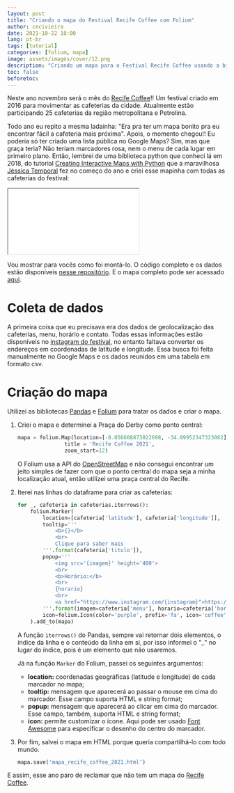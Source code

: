 ```yaml
---
layout: post
title: "Criando o mapa do Festival Recife Coffee com Folium"
author: cecivieira
date: 2021-10-22 18:00
lang: pt-br
tags: [tutorial]
categories: [folium, mapa]
image: assets/images/cover/12.png
description: "Criando um mapa para o Festival Recife Coffee usando a biblioteca Folium."
toc: false
beforetoc: 
---
```

Neste ano novembro será o mês do [Recife Coffee](https://www.instagram.com/recifecoffeeoficial/)!! Um festival criado em 2016 para movimentar as cafeterias da cidade. Atualmente estão participando 25 cafeterias da região metropolitana e Petrolina. 

Todo ano eu repito a mesma ladainha: "Era pra ter um mapa bonito pra eu encontrar fácil a cafeteria mais próxima". Apois, o momento chegou!! Eu poderia só ter criado uma lista pública no Google Maps? Sim, mas que graça teria? Não teriam marcadores rosa, nem o menu de cada lugar em primeiro plano. Então, lembrei de uma biblioteca python que conheci lá em 2018, do tutorial [Creating Interactive Maps with Python](https://youtu.be/FdqDgoG-SFM) que a maravilhosa [Jéssica Temporal](https://jtemporal.com/) fez no começo do ano e criei esse mapinha com todas as cafeterias do festival:

<div class="embed-responsive embed-responsive-16by9">
  <iframe class="embed-responsive-item" src="../../assets/images/2021-10-22/mapa_recife_coffee_2021.html" allowfullscreen></iframe>
</div>

Vou mostrar para vocês como foi montá-lo.  O código completo e os dados estão disponíveis [nesse repositório](https://github.com/cecivieira/mapa-recife-coffee). E o mapa completo pode ser acessado [aqui](https://cecivieira.com/assets/images/2021-10-22/mapa_recife_coffee_2021.html).

# Coleta de dados

A primeira coisa que eu precisava era dos dados de geolocalização das cafeterias, menu, horário e contato. Todas essas informações estão disponíveis no [instagram do festival](https://www.instagram.com/recifecoffeeoficial/), no entanto faltava converter os endereços em coordenadas de latitude e longitude. Essa busca foi feita manualmente no Google Maps e os dados reunidos em uma tabela em formato csv.

# Criação do mapa

Utilizei as bibliotecas [Pandas](https://pandas.pydata.org/docs/) e [Folium](https://python-visualization.github.io/folium/index.html) para tratar os dados e criar o mapa.

1. Criei o mapa e determinei a Praça do Derby como ponto central:
   ```python
   mapa = folium.Map(location=[-8.056608873022698, -34.89952347323082], #Praça do Derby
                  title = 'Recife Coffee 2021',
                  zoom_start=12)
   ```
    O Folium usa a API do [OpenStreetMap](https://www.openstreetmap.org/) e não consegui encontrar um jeito simples de fazer com que o ponto central do mapa seja a minha localização atual, então utilizei uma praça central do Recife.

2. Iterei nas linhas do dataframe para criar as cafeterias:
    ```python
    for _, cafeteria in cafeterias.iterrows():    
        folium.Marker(
            location=[cafeteria['latitude'], cafeteria['longitude']],
            tooltip='''
                <b>{}</b>
                <br>
                Clique para saber mais
            '''.format(cafeteria['titulo']),
            popup='''
                <img src='{imagem}' height='400'> 
                <br> 
                <b>Horário:</b>
                <br>
                {horario}
                <br>
                <a href="https://www.instagram.com/{instagram}">https://www.instagram.com/{instagram}</a>
            '''.format(imagem=cafeteria['menu'], horario=cafeteria['horario'], instagram=cafeteria['instagram']),
            icon=folium.Icon(color='purple', prefix='fa', icon='coffee')
        ).add_to(mapa)
    ```
    A função `iterrows()` do Pandas, sempre vai retornar dois elementos, o índice da linha e o conteúdo da linha em si, por isso informei o "_" no lugar do índice, pois é um elemento que não usaremos.

    Já na função `Marker` do Folium, passei os seguintes argumentos:
    - **location:** coordenadas geográficas (latitude e longitude) de cada marcador no mapa;
    - **tooltip:** mensagem que aparecerá ao passar o mouse em cima do marcador. Esse campo suporta HTML e string format;
    - **popup:** mensagem que aparecerá ao clicar em cima do marcador. Esse campo, também, suporta HTML e string format;
    - **icon:** permite customizar o ícone. Aqui pode ser usado [Font Awesome](https://fontawesome.com/) para especificar o desenho do centro do marcador.

3. Por fim, salvei o mapa em HTML porque queria compartilhá-lo com todo mundo.
   ```python
   mapa.save('mapa_recife_coffee_2021.html')
   ```

E assim, esse ano paro de reclamar que não tem um mapa do [Recife Coffee](https://www.instagram.com/recifecoffeeoficial/).